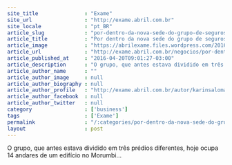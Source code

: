 ```yaml
---
site_title               : "Exame"
site_url                 : "http://exame.abril.com.br"
site_locale              : "pt_BR"
article_slug             : "por-dentro-da-nova-sede-do-grupo-de-seguros-bb-e-mapfre"
article_title            : "Por dentro da nova sede do grupo de seguros BB e Mapfre"
article_image            : "https://abrilexame.files.wordpress.com/2016/09/size_960_16_9_por-dentro-da-nova-sede-do-grupo-de-seguros-bb-e-mapfre17.jpg?quality=70&strip=all&w=960"
article_url              : "http://exame.abril.com.br/negocios/por-dentro-da-nova-sede-do-grupo-de-seguros-bb-e-mapfre/"
article_published_at     : "2016-04-20T09:01:27-03:00"
article_description      : "O grupo, que antes estava dividido em três prédios diferentes, hoje ocupa 14 andares de um edifício no Morumbi..."
article_author_name      : ""
article_author_image     : null
article_author_biography : null
article_author_profile   : "http://exame.abril.com.br/autor/karinsalomaoexame/"
article_author_facebook  : null
article_author_twitter   : null
category                 : ['business']
tags                     : ['Exame']
permalink                : "/:categories/por-dentro-da-nova-sede-do-grupo-de-seguros-bb-e-mapfre/"
layout                   : post
---
```


O grupo, que antes estava dividido em três prédios diferentes, hoje ocupa 14 andares de um edifício no Morumbi...
